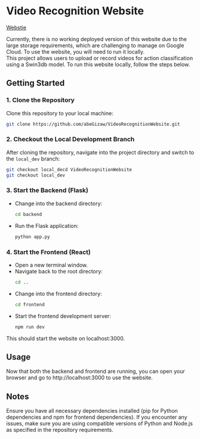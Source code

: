 # Video Recognition Website
[Webstie](https://what-tha-vid-do.web.app/)

Currently, there is no working deployed version of this website due to the large storage requirements, which are challenging to manage on Google Cloud. To use the website, you will need to run it locally.  
This project allows users to upload or record videos for action classification using a Swin3db model. To run this website locally, follow the steps below.

## Getting Started

### 1. Clone the Repository

Clone this repository to your local machine:

```bash
git clone https://github.com/abeGizaw/VideoRecognitionWebsite.git
```

### 2. **Checkout the Local Development Branch**
After cloning the repository, navigate into the project directory and switch to the `local_dev` branch:
```bash
git checkout local_decd VideoRecognitionWebsite
git checkout local_dev
```

### 3. **Start the Backend (Flask)**
   - Change into the backend directory:
     ```bash
     cd backend
     ```
   - Run the Flask application:
     ```bash
     python app.py
     ```

### 4. **Start the Frontend (React)**
   - Open a new terminal window.
   - Navigate back to the root directory:
     ```bash
     cd ..
     ```
   - Change into the frontend directory:
     ```bash
     cd frontend
     ```
   - Start the frontend development server:
     ```bash
     npm run dev
     ```

This should start the website on localhost:3000.

## Usage
Now that both the backend and frontend are running, you can open your browser and go to http://localhost:3000 to use the website.

## Notes
Ensure you have all necessary dependencies installed (pip for Python dependencies and npm for frontend dependencies).
If you encounter any issues, make sure you are using compatible versions of Python and Node.js as specified in the repository requirements.
